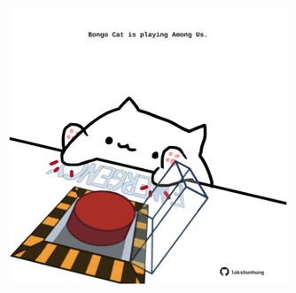 <!-- built at 02/11/2021, 14:01:18 UTC -->
<p align="center">
  <img width="500" height="500" src="./ReadmeImage.svg">
</p>
